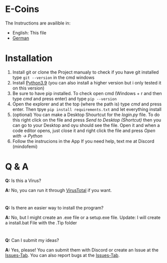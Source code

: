 # E-Coins
The Instructions are availible in:
- English: This file
- [German](https://github.com/MindOfEmi/Pixel-Bucks/blob/master/LIESMICH.md)

# Installation
1. Install git or clone the Project manualy to check if you have git installed type `git --version` in the cmd windows
2. Install [Python3.9](https://www.python.org/downloads/release/python-390/) (you can also install a higher version but i only tested it on this version)
3. Be sure to have pip installed. To check open cmd (Windows + r and then type *cmd* and press enter) and type `pip --version`
4. Open the explorer and at the top (where the path is) type *cmd* and press enter. Then tpye `pip install requirements.txt` and let everything install
5. (optional) You can make a Desktop Shourtcut for the *login.py* file. To do this right click on the file and press *Send to Desktop (Shortcut)* then you can go to your Desktop and oyu should see the file. Open it and when a code editor opens, just close it and right click the file and press *Open with -> Python*
6. Follow the instrucions in the App
If you need help, text me at Discord (mindofemi)

# Q & A
**Q:** Is this a Virus?

**A:** No, you can run it through [VirusTotal](www.virustotal.com/) if you want.
#
**Q:** Is there an easier way to install the program?

**A:** No, but I might create an .exe file or a setup.exe file. Update: I will create a install.bat File with the .Tip folder
#
**Q:** Can I submit my ideas?

**A:** Yes, please! You can submit them with Discord or create an Issue at the [Issues-Tab](https://github.com/MindOfEmi/Pixel-Bucks/issues). You can also report bugs at the [Issues-Tab](https://github.com/MindOfEmi/Pixel-Bucks/issues).
